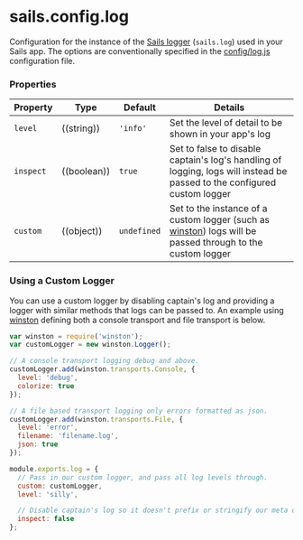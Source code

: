 # sails.config.log


Configuration for the instance of the [Sails logger](http://sailsjs.org/documentation/concepts/logging) (`sails.log`) used in your Sails app. The options are conventionally specified in the [config/log.js](http://sailsjs.org/documentation/anatomy/myApp/config/log.js.html) configuration file.


### Properties

| Property  | Type        | Default     | Details                                                                                                                  |
|-----------|-------------|-------------|--------------------------------------------------------------------------------------------------------------------------|
| `level`   | ((string))  | `'info'`    | Set the level of detail to be shown in your app's log                                                                    |
| `inspect` | ((boolean)) | `true`      | Set to false to disable captain's log's handling of logging, logs will instead be passed to the configured custom logger |
| `custom`  | ((object))  | `undefined` | Set to the instance of a custom logger (such as [winston](https://github.com/winstonjs/winston)) logs will be passed through to the custom logger

### Using a Custom Logger

You can use a custom logger by disabling captain's log and providing a logger with similar methods that logs can be passed to. An example using [winston](https://github.com/winstonjs/winston) defining both a console transport and file transport is below.

```javascript
var winston = require('winston');
var customLogger = new winston.Logger();

// A console transport logging debug and above.
customLogger.add(winston.transports.Console, {
  level: 'debug',
  colorize: true
});

// A file based transport logging only errors formatted as json.
customLogger.add(winston.transports.File, {
  level: 'error',
  filename: 'filename.log',
  json: true
});

module.exports.log = {
  // Pass in our custom logger, and pass all log levels through.
  custom: customLogger,
  level: 'silly',

  // Disable captain's log so it doesn't prefix or stringify our meta data.
  inspect: false
};
```



<docmeta name="displayName" value="sails.config.log">
